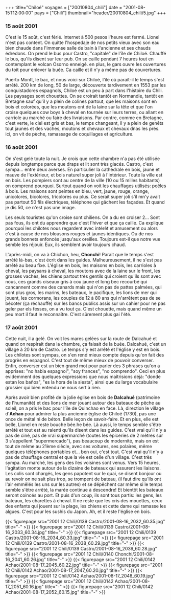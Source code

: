 +++
title="Chiloé"
voyages = ["20010804_chili"]
date = "2001-08-15T12:00:00"
pays = ["Chili"]
thumbnail="header/20010804_chili/5.jpg"
+++
### 15 août 2001

C'est le 15 août, c'est férié. Internet à 500 pesos l'heure est fermé. Lionel 
n'est pas content. On quitte l'hospedaje de nos petits vieux avec son eau bien 
chaude dans l'immense salle de bain à l'ancienne et ses chauds édredons. On 
prend le bus pour Castro, "capitale" de l'île de Chiloé. Chauffé le bus, qu'ils 
disent sur leur pub. On se caille pendant 7 heures tout en contemplant le volcan 
Osorno enneigé. en plus, le gars ouvre les ouvertures du toit pour enlever la 
buée. Ca caille et il n'y a même pas de couvertures.

Puerto Montt, le bac, et nous voici sur Chiloé, l'île où paraît-il le temps 
s'est arrêté. 200 km de long, 50 de large, découverte tardivement en 1553 par 
les conquistadores espagnols, Chiloé est un peu à part dans l'histoire du Chili. 
Les paysages sont chouettes. On se croirait tantôt en Normandie, tantôt en Bretagne 
sauf qu'il y a plein de colines partout, que les maisons sont en bois et colorées, 
que les moutons ont de la laine sur la tête et que l'on croise quelques cow 
boys à cheval en tournée sur leurs terres, ou allant en carriole au marché ou 
faire des livraisons. Par contre, comme en Bretagne, c'est verte, le ciel est 
gris et bas, le temps changeant, il y a plein de genêts tout jaunes et des vaches, 
moutons et chevaux et chevaux dnas les prés. ici, on vit de pèche, ramassage 
de coquillages et agriculture.

### 16 août 2001

On s'est gelé toute la nuit. Je crois que cette chambre n'a pas été utilisée 
depuis longtemps parce que draps et lit sont très glacés. Castro, c'est sympa... 
entre deux averses. En particulier la cathédrale en bois, jaune et mauve de 
l'extérieur, et bois naturel super joli à l'intérieur. Toute la ville est en 
bois. Les pompiers sont au centre de la ville (10 ou 15 milles habitants) on 
comprend pourquoi. Surtout quand on voit les chauffages utilisés: poêles à bois. 
Les maisons sont peintes en bleu, vert, jaune, rouge, orange, unicolores, bicolores, 
tricolores ou plus. Ce serait super joli s'il mn'y avait pas partout 50 fils 
électriques, téléphone qui gâchent les façades. Et quand je dis 50, ce n'est 
pas une image. 

Les seuls touristes qu'on croise sont chiliens. On a du en croiser 2... Sont 
pas fous, ils ont du apprendre que c'est l'hiver et que ça caille. Ca explique 
pourquoi les chilotes nous regardent avec intérêt et amusement ou alors c'est 
à cause de nos blousons rouges et jaunes identiques. Ou de nos grands bonnets 
enfoncés jusqu'aux oreilles. Toujours est-il que notre vue semble les réjouir. 
Eux, ils semblent avoir toujours chaud.

L'après-midi, on va à Chichon, heu, <b>Chonchi</b>! Parait que le temps s'est 
arrêté là-bas, c'est écrit dans les guides. Malheureusement, il ne s'est pas 
arrêté au beau fixe. L'église en bois, les maisons en bois, les carrioles à 
cheval, les paysans à cheval, les moutons avec de la laine sur le front, les 
grosses vaches, les chiens partout très gentils qui croient qu'ils sont avec 
nous, ces grands oiseaux gris à cou jaune et long bec recourbé qui cancannent 
comme des canards mais qui n'on pas de pattes palmées, qui sont plus gros, les 
marins, les bateaux, le pacifique, les lions de mer qui jouent, les cormorans, 
les couples de 12 à 80 ans qui n'arrêtent pas de se bécoter (ça réchauffe) sur 
les bancs publics assis sur un cahier pour ne pas geler par els fesses, on a 
vu tout ça. C'est chouette, mais quand même un peu mort il faut le reconnaître. 
C'est sûrement plus gai l'été.

### 17 août 2001

Cette nuit, il a gelé. On voit les mares gelées sur la route de Dalcahué et 
quand on respirait dans la chambre, ça faisait de la buée. Dalcahué, c'est un 
village à 20 km de Castro. Le temps s'y est arrêté et l'église y est en bois. 
Les chilotes sont sympas, on s'en rend mieux compte depuis qu'on fait des progrès 
en espagnol. C'est tout de même mieux de pouvoir converser. Enfin, converser 
est un bien grand mot pour parler des 3 phrases qu'on a apprises: "no habla 
espagnol", "soy frances", "no comprendo". Ceci en plus evidemment des quelques 
expressions que nous maîtrisions déjà: "donde estan los baños", "es la hora 
de la siesta", ainsi que du large vocabulaire grossier qui bien entendu ne nous 
sert à rien.

Après avoir bien profité de la jolie église en bois de <b>Dalcahué</b> (patrimoine 
de l'humanité) et des lions de mer jouant autour des bateaux de pêche au soleil, 
on a pris le bac pour l'île de Quinchao en face. Là, direction le village d'<b>Achao</b> 
pour admirer la plus ancienne église de Chiloé (1730), pas une once de métal 
ni de béton. Belle leçon de savoir-faire. Et en plus, elle est belle, Lionel 
en reste bouche bée.he bée. Là aussi, le temps semble s'être arrêté et tout 
est au ralenti qu'ils disent dans les guides. C'est vrai qu'il n'y a pas de 
ciné, pas de vrai supermarché (toutes les épiceries de 2 mètres sur 3 s'appellent 
"supermercado"), pas beaucoup de modernité, mais on est tout de même au 21ème 
siècle, avec ses voitures, ses polaires, même quelques téléphones portables 
et... ben oui, c'est tout. C'est vrai qu'il n'y a pas de chauffage central et 
que la vie est celle d'un village. C'est très sympa. Au marché, les gens des 
îles voisines sont venus. Vers 15 heures, l'agitation monte autour de la dizaine 
de bateaux qui assurent les liaisons. Les colis sont chargés, les gens papotent 
sur le quai, se disent bonjour ou au revoir on ne sait plus trop, se trompent 
de bateau, (il faut dire qu'ils ont l'air emmêlés les uns sur les autres) et 
se dépêchent car même si le temps semble s'être arrêté, la marée continue à 
descendre! Et bientôt les bateaux seront coincés au port. Et puis d'un coup, 
ils sont tous partis: les gens, les bateaux, les charettes à cheval. Il ne reste 
que les cris des mouettes, ceux des enfants qui jouent sur la plage, les chiens 
et cette dame qui ramasse les algues. C'est pour les sushis du Japon. Ah, et 
il reste l'église en bois.


{{< figurepage src="2001 12 Chili/0139 Castro/2001-08-16_2032_60.35.jpg" title="-"  >}}
{{< figurepage src="2001 12 Chili/0139 Castro/2001-08-16_2033_60.34.jpg" title="-"  >}}
{{< figurepage src="2001 12 Chili/0139 Castro/2001-08-16_2034_60.33.jpg" title="-"  >}}
{{< figurepage src="2001 12 Chili/0139 Castro/2001-08-16_2038_60.29.jpg" title="-"  >}}
{{< figurepage src="2001 12 Chili/0139 Castro/2001-08-16_2039_60.28.jpg" title="-"  >}}
{{< figurepage src="2001 12 Chili/0140 Chonchi/2001-08-16_2041_60.26.jpg" title="-"  >}}
{{< figurepage src="2001 12 Chili/0142 Achao/2001-08-17_2045_60.22.jpg" title="-"  >}}
{{< figurepage src="2001 12 Chili/0142 Achao/2001-08-17_2047_60.20.jpg" title="-"  >}}
{{< figurepage src="2001 12 Chili/0142 Achao/2001-08-17_2048_60.19.jpg" title="-"  >}}
{{< figurepage src="2001 12 Chili/0142 Achao/2001-08-17_2051_60.16.jpg" title="-"  >}}
{{< figurepage src="2001 12 Chili/0142 Achao/2001-08-17_2052_60.15.jpg" title="-"  >}}


